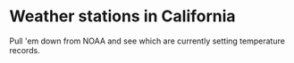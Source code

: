 # Weather stations in California

Pull 'em down from NOAA and see which are currently setting temperature records.